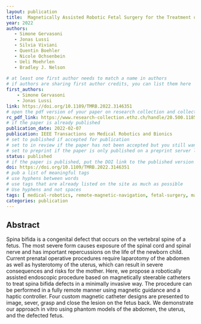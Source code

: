 ```yaml
---
layout: publication
title:  Magnetically Assisted Robotic Fetal Surgery for the Treatment of Spina Bifida
year: 2022 
authors: 
   - Simone Gervasoni
   - Jonas Lussi
   - Silvia Viviani
   - Quentin Boehler
   - Nicole Ochsenbein
   - Ueli Moehrlen
   - Bradley J. Nelson
   
# at least one first author needs to match a name in authors
# if authors are sharing first author credits, you can list them here
first_authors: 
    - Simone Gervasoni
    - Jonas Lussi
link: https://doi.org/10.1109/TMRB.2022.3146351
# open the pdf version of your paper on research collection and collect the link there
rc_pdf_link: https://www.research-collection.ethz.ch/handle/20.500.11850/531109
# if the paper is already published
publication_date: 2022-02-07
publication: IEEE Transactions on Medical Robotics and Bionics
# set to published if accepted for publication
# set to in review if the paper has not been accepted but you still want a web presence for it
# set to preprint if the paper is only published on a preprint server like arxiv
status: published
# if the paper is published, put the DOI link to the published version
doi: https://doi.org/10.1109/TMRB.2022.3146351 
# pub a list of meaningful tags
# use hyphens between words
# use tags that are already listed on the site as much as possible
# Use hyphens and not spaces
tags: [ medical-robotics, remote-magnetic-navigation, fetal-surgery, magnetic-catheters, spina-bifida, variable-stiffness]
categories: publication
---
```


<!--
# The following are only suggestions of content that you can include on your publication.  
# Feel free to format this part as you prefer.)
-->

## Abstract ##
Spina bifida is a congenital defect that occurs on the vertebral spine of a fetus. The most severe form causes exposure of the spinal cord and spinal nerve and has important
repercussions on the life of the newborn child. Current prenatal operative procedures require laparotomy of the abdomen as well as hysterotomy of the uterus, which can result in severe consequences and risks for the mother. Here, we propose a robotically assisted endoscopic procedure based on magnetically steerable catheters to treat spina bifida defects in a minimally invasive way. The procedure can be performed in a fully remote manner using magnetic guidance and a haptic controller. Four custom magnetic catheter designs are presented to image, sever, grasp and close the lesion on the fetus back. We demonstrate our approach in vitro using phantom models of the abdomen, the uterus, and the defected fetus.
